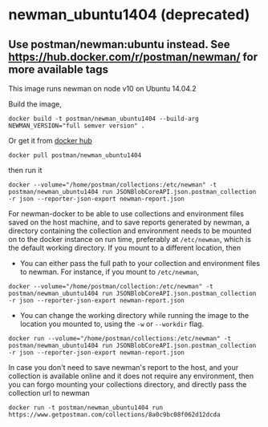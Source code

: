 # newman_ubuntu1404 (deprecated)
## Use postman/newman:ubuntu instead. See https://hub.docker.com/r/postman/newman/ for more available tags

This image runs newman on node v10 on Ubuntu 14.04.2

Build the image,

```terminal
docker build -t postman/newman_ubuntu1404 --build-arg NEWMAN_VERSION="full semver version" .
```

Or get it from [docker hub](https://registry.hub.docker.com/u/postman/newman_ubuntu1404/)

```terminal
docker pull postman/newman_ubuntu1404
```

then run it

```terminal
docker --volume="/home/postman/collections:/etc/newman" -t postman/newman_ubuntu1404 run JSONBlobCoreAPI.json.postman_collection -r json --reporter-json-export newman-report.json
```
For newman-docker to be able to use collections and environment files saved on the host machine, and to save reports generated by newman, a directory containing the collection and environment needs to be mounted on to the docker instance on run time, preferably at `/etc/newman`, which is the default working directory. If you mount to a different location, then
  - You can either pass the full path to your collection and environment files to newman. For instance, if you mount to `/etc/newman`,

```terminal
docker --volume="/home/postman/collection:/etc/newman" -t postman/newman_ubuntu1404 run JSONBlobCoreAPI.json.postman_collection -r json --reporter-json-export newman-report.json
```
  - You can change the working directory while running the image to the location you mounted to, using the `-w` or `--workdir` flag.

```terminal
docker run --volume="/home/postman/collections:/etc/newman" -t postman/newman_ubuntu1404 run JSONBlobCoreAPI.json.postman_collection -r json --reporter-json-export newman-report.json
```

In case you don't need to save newman's report to the host, and your collection is available online and it does not require any environment, then you can forgo mounting your collections directory, and directly pass the collection url to newman

```terminal
docker run -t postman/newman_ubuntu1404 run https://www.getpostman.com/collections/8a0c9bc08f062d12dcda
```
